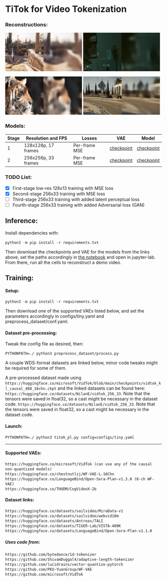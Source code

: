 # TiTok for Video Tokenization
### Reconstructions:
<p>
<img src="assets/recon_1.gif" alt="teaser" width=49%>
<img src="assets/recon_2.gif" alt="teaser" width=49%>
</p>
<p>
<img src="assets/recon_3.gif" alt="teaser" width=49%>
<img src="assets/recon_4.gif" alt="teaser" width=49%>
</p>

### Models:
| Stage | Resolution and FPS | Losses | VAE | Model |
| ------------- | ------------- | ------------- | ------------- | ------------- |
| 1 | 128x128p, 17 frames | Per-frame MSE | [checkpoint](https://huggingface.co/chestnutlzj/WF-VAE-L-16Chn) | [checkpoint](https://huggingface.co/NilanE/Titok-Video-Stage1)|
| 2 | 256x256p, 33 frames | Per-frame MSE | [checkpoint](https://huggingface.co/chestnutlzj/WF-VAE-L-16Chn) | [checkpoint](https://huggingface.co/NilanE/Titok-Video-Stage2)|

### TODO List:
  - [x] First-stage low-res 128x13 training with MSE loss
  - [x] Second-stage 256x33 training with MSE loss
  - [ ] Third-stage 256x33 training with added latent perceptual loss
  - [ ] Fourth-stage 256x33 training with added Adversarial loss (GAN)
  
## Inference:
Install dependencies with:
```
python3 -m pip install -r requirements.txt
```
Then download the checkpoints and VAE for the models from the links above, set the paths accordingly in [the notebook](inference.ipynb) and open in jupyter-lab. From there, run all the cells to reconstruct a demo video.

## Training:
#### Setup:
```
python3 -m pip install -r requirements.txt
```
Then download one of the supported VAEs listed below, and set the parameters accordingly in configs/tiny.yaml and preprocess_dataset/conf.yaml.

#### Dataset pre-processing:
Tweak the config file as desired, then:
```
PYTHONPATH=./ python3 preprocess_dataset/process.py
```
A couple WDS-format datasets are linked below, minor code tweaks might be required for some of them.

A pre-processed dataset made using ```https://huggingface.co/microsoft/VidTok/blob/main/checkpoints/vidtok_kl_causal_488_16chn.ckpt``` and the linked datasets can be found here: 
```https://huggingface.co/datasets/NilanE/vidtok_256_33```.
Note that the tensors were saved in float32, so a cast might be necessary in the dataset code.
```https://huggingface.co/datasets/NilanE/vidtok_256_33```. 
Note that the tensors were saved in float32, so a cast might be necessary in the dataset code.

#### Launch:
```
PYTHONPATH=./ python3 titok_pl.py config=configs/tiny.yaml
```
---

#### Supported VAEs:
```
https://huggingface.co/microsoft/VidTok (can use any of the causal non-quantized models)
https://huggingface.co/chestnutlzj/WF-VAE-L-16Chn
https://huggingface.co/LanguageBind/Open-Sora-Plan-v1.3.0 (8-ch WF-VAE)
https://huggingface.co/THUDM/CogVideoX-2b
```
#### Dataset links:
```
https://huggingface.co/datasets/sailvideo/MiraData-v1
https://huggingface.co/datasets/sailvideo/webvid10m
https://huggingface.co/datasets/Antreas/TALI
https://huggingface.co/datasets/TIGER-Lab/VISTA-400K
https://huggingface.co/datasets/LanguageBind/Open-Sora-Plan-v1.1.0
```

##### Uses code from:
```
https://github.com/bytedance/1d-tokenizer
https://github.com/ShivamDuggal4/adaptive-length-tokenizer
https://github.com/lucidrains/vector-quantize-pytorch
https://github.com/PKU-YuanGroup/WF-VAE
https://github.com/microsoft/VidTok
```
